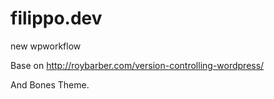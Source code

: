 filippo.dev
===========

new wpworkflow

Base on
http://roybarber.com/version-controlling-wordpress/

And Bones Theme.
